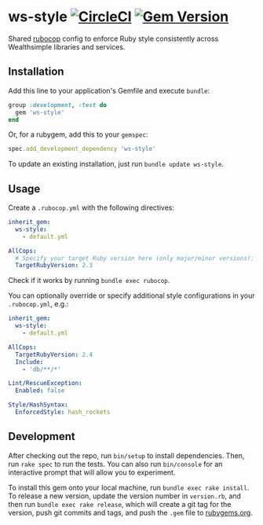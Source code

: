 # ws-style [![CircleCI](https://circleci.com/gh/wealthsimple/ws-style.svg?style=svg)](https://circleci.com/gh/wealthsimple/ws-style) [![Gem Version](https://badge.fury.io/rb/ws-style.svg)](https://rubygems.org/gems/ws-style)

Shared [rubocop](https://github.com/bbatsov/rubocop) config to enforce Ruby style consistently across Wealthsimple libraries and services.

## Installation

Add this line to your application's Gemfile and execute `bundle`:

```ruby
group :development, :test do
  gem 'ws-style'
end
```

Or, for a rubygem, add this to your `gemspec`:

```ruby
spec.add_development_dependency 'ws-style'
```

To update an existing installation, just run `bundle update ws-style`.

## Usage

Create a `.rubocop.yml` with the following directives:

```yaml
inherit_gem:
  ws-style:
    - default.yml

AllCops:
  # Specify your target Ruby version here (only major/minor versions):
  TargetRubyVersion: 2.3
```

Check if it works by running `bundle exec rubocop`.

You can optionally override or specify additional style configurations in your `.rubocop.yml`, e.g.:

```yaml
inherit_gem:
  ws-style:
    - default.yml

AllCops:
  TargetRubyVersion: 2.4
  Include:
    - 'db/**/*'

Lint/RescueException:
  Enabled: false

Style/HashSyntax:
  EnforcedStyle: hash_rockets
```

## Development

After checking out the repo, run `bin/setup` to install dependencies. Then, run `rake spec` to run the tests. You can also run `bin/console` for an interactive prompt that will allow you to experiment.

To install this gem onto your local machine, run `bundle exec rake install`. To release a new version, update the version number in `version.rb`, and then run `bundle exec rake release`, which will create a git tag for the version, push git commits and tags, and push the `.gem` file to [rubygems.org](https://rubygems.org).
